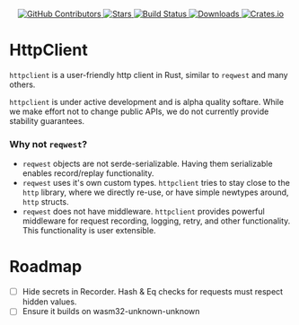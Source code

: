<div id="top"></div>

<p align="center">
<a href="https://github.com/kurtbuilds/httpclient/graphs/contributors">
    <img src="https://img.shields.io/github/contributors/kurtbuilds/httpclient.svg?style=flat-square" alt="GitHub Contributors" />
</a>
<a href="https://github.com/kurtbuilds/httpclient/stargazers">
    <img src="https://img.shields.io/github/stars/kurtbuilds/httpclient.svg?style=flat-square" alt="Stars" />
</a>
<a href="https://github.com/kurtbuilds/httpclient/actions">
    <img src="https://img.shields.io/github/workflow/status/kurtbuilds/httpclient/test?style=flat-square" alt="Build Status" />
</a>
<a href="https://crates.io/crates/httpclient">
    <img src="https://img.shields.io/crates/d/httpclient?style=flat-square" alt="Downloads" />
</a>
<a href="https://crates.io/crates/httpclient">
    <img src="https://img.shields.io/crates/v/httpclient?style=flat-square" alt="Crates.io" />
</a>

</p>


# HttpClient

`httpclient` is a user-friendly http client in Rust, similar to `reqwest` and many others. 

`httpclient` is under active development and is alpha quality softare. While we make effort not to change public APIs, we do not currently provide stability guarantees.

### Why not `reqwest`?

- `reqwest` objects are not serde-serializable. Having them serializable enables record/replay functionality.
- `reqwest` uses it's own custom types. `httpclient` tries to stay close to the `http` library, where we directly re-use, or have simple newtypes around, `http` structs.
- `reqwest` does not have middleware. `httpclient` provides powerful middleware for request recording, logging, retry, and other functionality. This functionality is user extensible.

# Roadmap

- [ ] Hide secrets in Recorder. Hash & Eq checks for requests must respect hidden values.
- [ ] Ensure it builds on wasm32-unknown-unknown
